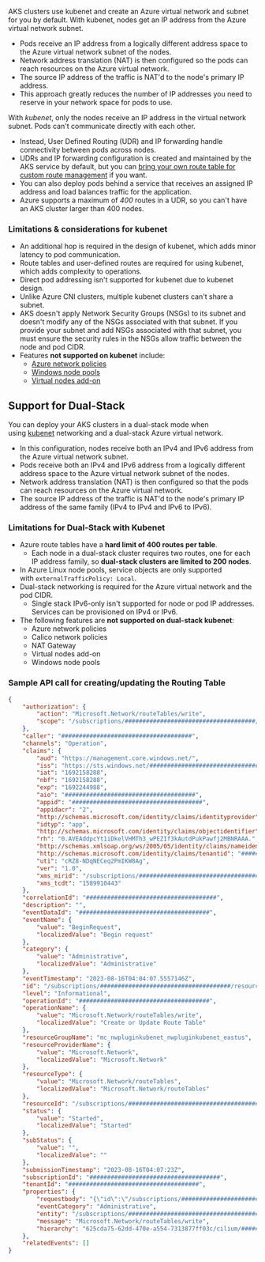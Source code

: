 AKS clusters use kubenet and create an Azure virtual network and subnet for you by default. With kubenet, nodes get an IP address from the Azure virtual network subnet. 

- Pods receive an IP address from a logically different address space to the Azure virtual network subnet of the nodes.
- Network address translation (NAT) is then configured so the pods can reach resources on the Azure virtual network.
- The source IP address of the traffic is NAT'd to the node's primary IP address.
- This approach greatly reduces the number of IP addresses you need to reserve in your network space for pods to use.

With *kubenet*, only the nodes receive an IP address in the virtual network subnet. Pods can't communicate directly with each other. 

- Instead, User Defined Routing (UDR) and IP forwarding handle connectivity between pods across nodes.
- UDRs and IP forwarding configuration is created and maintained by the AKS service by default, but you can [bring your own route table for custom route management](https://learn.microsoft.com/en-us/azure/aks/configure-kubenet#bring-your-own-subnet-and-route-table-with-kubenet) if you want.
- You can also deploy pods behind a service that receives an assigned IP address and load balances traffic for the application.
- Azure supports a maximum of *400* routes in a UDR, so you can't have an AKS cluster larger than 400 nodes.

### **Limitations & considerations for kubenet**

- An additional hop is required in the design of kubenet, which adds minor latency to pod communication.
- Route tables and user-defined routes are required for using kubenet, which adds complexity to operations.
- Direct pod addressing isn't supported for kubenet due to kubenet design.
- Unlike Azure CNI clusters, multiple kubenet clusters can't share a subnet.
- AKS doesn't apply Network Security Groups (NSGs) to its subnet and doesn't modify any of the NSGs associated with that subnet. If you provide your subnet and add NSGs associated with that subnet, you must ensure the security rules in the NSGs allow traffic between the node and pod CIDR.
- Features **not supported on kubenet** include:
    - [Azure network policies](https://learn.microsoft.com/en-us/azure/aks/use-network-policies#create-an-aks-cluster-and-enable-network-policy)
    - [Windows node pools](https://learn.microsoft.com/en-us/azure/aks/windows-faq)
    - [Virtual nodes add-on](https://learn.microsoft.com/en-us/azure/aks/virtual-nodes#network-requirements)

## Support for Dual-Stack

You can deploy your AKS clusters in a dual-stack mode when using [kubenet](https://learn.microsoft.com/en-us/azure/aks/configure-kubenet) networking and a dual-stack Azure virtual network. 

- In this configuration, nodes receive both an IPv4 and IPv6 address from the Azure virtual network subnet.
- Pods receive both an IPv4 and IPv6 address from a logically different address space to the Azure virtual network subnet of the nodes.
- Network address translation (NAT) is then configured so that the pods can reach resources on the Azure virtual network.
- The source IP address of the traffic is NAT'd to the node's primary IP address of the same family (IPv4 to IPv4 and IPv6 to IPv6).

### **Limitations for Dual-Stack with Kubenet**

- Azure route tables have a **hard limit of 400 routes per table**.
    - Each node in a dual-stack cluster requires two routes, one for each IP address family, so **dual-stack clusters are limited to 200 nodes**.
- In Azure Linux node pools, service objects are only supported with `externalTrafficPolicy: Local`.
- Dual-stack networking is required for the Azure virtual network and the pod CIDR.
    - Single stack IPv6-only isn't supported for node or pod IP addresses. Services can be provisioned on IPv4 or IPv6.
- The following features are **not supported on dual-stack kubenet**:
    - Azure network policies
    - Calico network policies
    - NAT Gateway
    - Virtual nodes add-on
    - Windows node pools

### Sample API call for creating/updating the Routing Table

```json
{
    "authorization": {
        "action": "Microsoft.Network/routeTables/write",
        "scope": "/subscriptions/#####################################/resourceGroups/mc_nwpluginkubenet_nwpluginkubenet_eastus/providers/Microsoft.Network/routeTables/aks-agentpool-48350840-routetable"
    },
    "caller": "#####################################",
    "channels": "Operation",
    "claims": {
        "aud": "https://management.core.windows.net/",
        "iss": "https://sts.windows.net/#####################################/",
        "iat": "1692158288",
        "nbf": "1692158288",
        "exp": "1692244988",
        "aio": "#####################################",
        "appid": "#####################################",
        "appidacr": "2",
        "http://schemas.microsoft.com/identity/claims/identityprovider": "https://sts.windows.net/#####################################/",
        "idtyp": "app",
        "http://schemas.microsoft.com/identity/claims/objectidentifier": "#####################################",
        "rh": "0.AVEAddpcYt1iDkelVHMTh3_wPEZIf3kAutdPukPawfj2MBNRAAA.",
        "http://schemas.xmlsoap.org/ws/2005/05/identity/claims/nameidentifier": "#####################################",
        "http://schemas.microsoft.com/identity/claims/tenantid": "#####################################",
        "uti": "cRZ8-NDqNECeq2PmIKW8Ag",
        "ver": "1.0",
        "xms_mirid": "/subscriptions/#####################################/resourcegroups/nwpluginkubenet/providers/Microsoft.ContainerService/managedClusters/nwpluginkubenet",
        "xms_tcdt": "1589910443"
    },
    "correlationId": "#####################################",
    "description": "",
    "eventDataId": "#####################################",
    "eventName": {
        "value": "BeginRequest",
        "localizedValue": "Begin request"
    },
    "category": {
        "value": "Administrative",
        "localizedValue": "Administrative"
    },
    "eventTimestamp": "2023-08-16T04:04:07.5557146Z",
    "id": "/subscriptions/#####################################/resourceGroups/mc_nwpluginkubenet_nwpluginkubenet_eastus/providers/Microsoft.Network/routeTables/aks-agentpool-48350840-routetable/events/#####################################/ticks/#####################################",
    "level": "Informational",
    "operationId": "#####################################",
    "operationName": {
        "value": "Microsoft.Network/routeTables/write",
        "localizedValue": "Create or Update Route Table"
    },
    "resourceGroupName": "mc_nwpluginkubenet_nwpluginkubenet_eastus",
    "resourceProviderName": {
        "value": "Microsoft.Network",
        "localizedValue": "Microsoft.Network"
    },
    "resourceType": {
        "value": "Microsoft.Network/routeTables",
        "localizedValue": "Microsoft.Network/routeTables"
    },
    "resourceId": "/subscriptions/#####################################/resourceGroups/mc_nwpluginkubenet_nwpluginkubenet_eastus/providers/Microsoft.Network/routeTables/aks-agentpool-48350840-routetable",
    "status": {
        "value": "Started",
        "localizedValue": "Started"
    },
    "subStatus": {
        "value": "",
        "localizedValue": ""
    },
    "submissionTimestamp": "2023-08-16T04:07:23Z",
    "subscriptionId": "#####################################",
    "tenantId": "#####################################",
    "properties": {
        "requestbody": "{\"id\":\"/subscriptions/#####################################/resourceGroups/MC_nwpluginkubenet_nwpluginkubenet_eastus/providers/Microsoft.Network/routeTables/aks-agentpool-48350840-routetable\",\"location\":\"eastus\",\"properties\":{\"disableBgpRoutePropagation\":false,\"routes\":[{\"name\":\"aks-nodepool1-12355964-vmss000001____102441024\",\"properties\":{\"addressPrefix\":\"10.244.1.0/24\",\"nextHopIpAddress\":\"192.168.1.5\",\"nextHopType\":\"VirtualAppliance\"}},{\"name\":\"aks-nodepool1-12355964-vmss000000____102440024\",\"properties\":{\"addressPrefix\":\"10.244.0.0/24\",\"nextHopIpAddress\":\"192.168.1.4\",\"nextHopType\":\"VirtualAppliance\"}}]},\"tags\":{}}",
        "eventCategory": "Administrative",
        "entity": "/subscriptions/#####################################/resourceGroups/mc_nwpluginkubenet_nwpluginkubenet_eastus/providers/Microsoft.Network/routeTables/aks-agentpool-48350840-routetable",
        "message": "Microsoft.Network/routeTables/write",
        "hierarchy": "625cda75-62dd-470e-a554-7313877ff03c/cilium/#####################################"
    },
    "relatedEvents": []
}
```